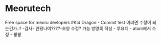 # Meorutech
Free space for meoru devlopers
#Kid Dragon - Commit test
이러면 수정이 되는건가..? -검사-
안됐나여????-초양
수정? 가능
방명록 작성 - 루요디 -
atom에서 수정 - 팡팡
